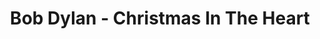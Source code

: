 ---
title: Bob Dylan - Christmas In The Heart
number: 4
description: Bob Dylan gets into the christmas spirit, except that spirit appears to have been bourbon.
link-mp3: http://feeds.soundcloud.com/stream/127770897-radio4scotland-hmm-interesting-choice-ep-4.mp3
duration: "00:29:43"
byte-length: 57062564
pub-date: Sat, 04 Jan 2014 00:06:14 GMT
soundcloud-id: 127770897
---